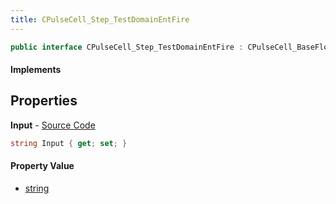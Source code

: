 ```yaml
---
title: CPulseCell_Step_TestDomainEntFire
---
```


```csharp
public interface CPulseCell_Step_TestDomainEntFire : CPulseCell_BaseFlow, CPulseCell_Base, ISchemaClass<CPulseCell_Base>, ISchemaClass<CPulseCell_BaseFlow>, ISchemaClass<CPulseCell_Step_TestDomainEntFire>, ISchemaField, ISchemaClass, INativeHandle
```

#### Implements

## Properties

**Input** - [Source Code](https://github.com/swiftly-solution/swiftlys2/blob/main/managed/src/SwiftlyS2.Generated/Schemas/Interfaces/CPulseCell_Step_TestDomainEntFire.cs#L16)

```csharp
string Input { get; set; }
```

#### Property Value

- [string](https://learn.microsoft.com/dotnet/api/system.string)

